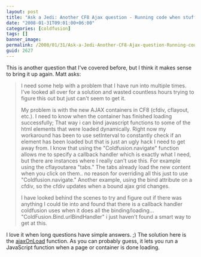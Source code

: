 ```yaml
---
layout: post
title: "Ask a Jedi: Another CF8 Ajax question - Running code when stuff loads"
date: "2008-01-31T09:01:00+06:00"
categories: [coldfusion]
tags: []
banner_image: 
permalink: /2008/01/31/Ask-a-Jedi-Another-CF8-Ajax-question-Running-code-when-stuff-loads
guid: 2627
---
```


This is another question that I've covered before, but I think it makes sense to bring it up again. Matt asks:

<blockquote>
<p>
I need some help with a problem that I have run into multiple times. I've looked all over for a solution and wasted countless hours trying to figure this out but just can't seem to get it.

My problem is with the new AJAX containers in CF8 (cfdiv, cflayout, etc.). I need to know when the container has finished loading successfully; That way i can bind javascript functions to some of the html elements that were loaded dynamically. Right now my workaround has been to use setInterval to constantly check if an element has been loaded but that is just an ugly hack I need to get away from. I know that using the "Coldfusion.navigate" function allows me to specify a callback handler which is exactly what I need, but there are instances where I really can't use this. For example using the cflayoutarea "tabs." The tabs already load the new content when you click on them.. no reason for overriding all this just to use "Coldfusion.navigate."
Another example, using the bind attribute on a cfdiv, so the cfdiv updates when a bound ajax grid changes.

I have looked behind the scenes to try and figure out if there was anything I could tie into and found that there is a callback handler coldfusion uses when it does all the
binding/loading... "ColdFusion.Bind.urlBindHandler" i just haven't found a smart way to get at this.
</p>
</blockquote>

I love it when long questions have simple answers. ;) The solution here is the <a href="http://www.cfquickdocs.com/cf8/?getDoc=AjaxOnLoad">ajaxOnLoad</a> function. As you can probably guess, it lets you run a JavaScript function when a page or container is done loading.